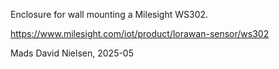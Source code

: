 Enclosure for wall mounting a Milesight WS302.

https://www.milesight.com/iot/product/lorawan-sensor/ws302 

Mads David Nielsen, 2025-05
